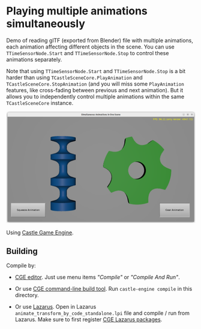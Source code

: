 # Playing multiple animations simultaneously

Demo of reading glTF (exported from Blender) file with multiple animations,
each animation affecting different objects in the scene.
You can use `TTimeSensorNode.Start` and `TTimeSensorNode.Stop` to control
these animations separately.

Note that using `TTimeSensorNode.Start` and `TTimeSensorNode.Stop`
is a bit harder than using `TCastleSceneCore.PlayAnimation`
and `TCastleSceneCore.StopAnimation` (and you will miss some `PlayAnimation`
features, like cross-fading between previous and next animation).
But it allows you to independently control multiple animations
within the same `TCastleSceneCore` instance.

![Screenshot](screenshot.png)

Using [Castle Game Engine](https://castle-engine.io/).

## Building

Compile by:

- [CGE editor](https://castle-engine.io/editor). Just use menu items _"Compile"_ or _"Compile And Run"_.

- Or use [CGE command-line build tool](https://castle-engine.io/build_tool). Run `castle-engine compile` in this directory.

- Or use [Lazarus](https://www.lazarus-ide.org/). Open in Lazarus `animate_transform_by_code_standalone.lpi` file and compile / run from Lazarus. Make sure to first register [CGE Lazarus packages](https://castle-engine.io/lazarus).
